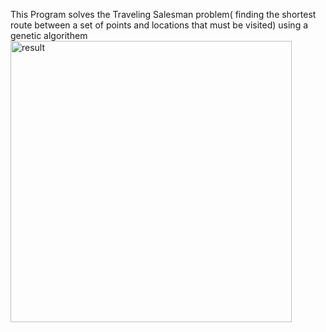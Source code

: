 This Program solves the Traveling Salesman problem( finding the shortest route between a set of points and locations that must be visited) using a genetic algorithem
<img src="assets/Capture.png" alt="result" width="450"/>

